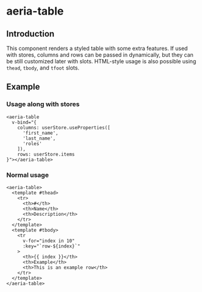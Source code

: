 # aeria-table

## Introduction

This component renders a styled table with some extra features. If used with stores, columns and rows can be passed in dynamically, but they can be still customized later with slots. HTML-style usage is also possible using `thead`, `tbody`, and `tfoot` slots.

## Example

### Usage along with stores

```vue-html
<aeria-table
  v-bind="{
    columns: userStore.useProperties([
      'first_name',
      'last_name',
      'roles'
    ]),
    rows: userStore.items
}"></aeria-table>
```

### Normal usage

```vue-html
<aeria-table>
  <template #thead>
    <tr>
      <th>#</th>
      <th>Name</th>
      <th>Description</th>
    </tr>
  </template>
  <template #tbody>
    <tr
      v-for="index in 10"
      :key="`row-${index}`"
    >
      <th>{{ index }}</th>
      <th>Example</th>
      <th>This is an example row</th>
    </tr>
  </template>
</aeria-table>
```

